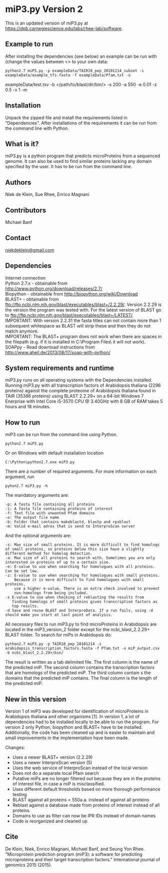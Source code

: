 miP3.py Version 2
=================

This is an updated version of miP3.py at https://dpb.carnegiescience.edu/labs/rhee-lab/software. 

Example to run
--------------
After installing the dependencies (see below) an example can be run with (change the values between <> to your own data:

	python2.7 miP3.py -p exampleData/TAIR10_pep_20101214_subset -i exampleData/example_tfs.fasta -f exampleData/Pfam.txt -o 
exampleData/test.tsv -b </path/to/blast/dir/bin/> -s 200 -a 550 -e 0.01 -z 0.5 -x 1 -m <your email>

Installation
-----------
Unpack the zipped file and install the requirements listed in "Dependencies". After installations of the requirements it can be run from the command line with Python. 

What is it?
-----------
miP3.py is a python program that predicts microProteins from a sequenced genome. It can also be used to find similar proteins lacking any domain specified by the user. It has to be run from the command line.

Authors
-------
Niek de Klein, Sue Rhee, Enrico Magnani

Contributors
------------
Michael Banf

Contact
------
niekdeklein@gmail.com

Dependencies
------------
Internet connection  
Python 2.7.x - obtainable from http://www.python.org/download/releases/2.7/  
Biopython - obtainable from http://biopython.org/wiki/Download  
BLAST+ - obtainable from  
ftp://ftp.ncbi.nlm.nih.gov/blast/executables/blast+/2.2.29/. Version 2.2.29 is the version the program was tested with. For the latest version of BLAST go to ftp://ftp.ncbi.nlm.nih.gov/blast/executables/blast+/LATEST/.  
IMPORTANT: With version 2.2.31 the fasta titles can not contain more than 1 subsequent whitespace as BLAST will strip these and then they do not match anymore.  
IMPORTANT: The BLAST+ program does not work when there are spaces in the filepath (e.g. if it is installed in C:\Program Files\ it will not work).  
SOAPpy - Read download instructions from http://www.aheil.de/2013/08/17/soap-with-python/  


System requirements and runtime
-------------------------------
miP3.py runs on all operating systems with the Dependencies installed.  
Running miP3.py with all transcription factors of Arabidopsis thaliana (2296 proteins) against the complete proteome of Arabidopsis thaliana found in TAIR (35386 proteins) using BLAST 2.2.29+ on a 64-bit Windows 7 Enerprise with Intel Core i5-3570 CPU @ 3.40GHz with 8 GB of RAM takes 5 hours and 18 minutes. 


How to run
----------
miP3 can be run from the command line using Python. 

    python2.7 miP3.py

Or on Windows with default installation location

    C:\Python\python2.7.exe miP3.py

There are a number of required arguments. For more information on each argument, run

    pyhon2.7 miP3.py -h

The mandatory arguments are:

    -p: A fasta file containing all proteins 
    -i: A fasta file containing proteins of interest 
    -f: Text file with unwanted Pfam domains 
    -o: The output file name 
    -b: Folder that contains makeblastd, blastp and rpsblast
    -m: Valid e-mail adres that is send to InterproScan server

And the optional arguments are:

    -s: Max size of small proteins. It is more difficult to find homologs of small proteins, so proteins below this size have a slightly different method for homolog detection.  
    -a: Max size of all proteins to search with. Sometimes you are only interested in proteins of up to a certain size. 
    -e: E-value to use when searching for homologues with all proteins. Can be set low. 
    -z: E-value to use when searching for homologues with small proteins. 
        Because it is more difficult to find homologues with small proteins, 
        use a higher e-value. There is an extra check involved to prevent 
        non-homologs from being included. 
    -x E-value to use when checking if reblasting the results from
       finding homologs of small proteins gives transcription factors as
       top results. 
    -d Save and reuse BLAST and InterproData. If a run fails, using -d should make you start at last point of analysis. 

All necessary files to run miP3.py to find microProteins in Arabidopsis are located in the miP3_version_2 folder except for the ncbi_blast_2.2.29+ BLAST folder. To search for miPs in Arabidopsis do: 

    python2.7 miP3.py -p TAIR10_pep_20101214 -i arabidopsis_transcription_factors.fasta -f Pfam.txt -o miP_output.csv -b ncbi_blast_2.2.29+/bin/
    
The result is written as a tab delimited file. The first column is the name of the predicted miP. The second column contains the transcription factors that are homologs of the predicted miP. The third column contain s the domains that the predicted miP contains. The final column is the length of the predicted miP.


New in this version
----------------
Version 1 of miP3 was developed for identification of microProteins in Arabidopsis thaliana and other organisms [1]. In version 1, a lot of dependencies had to be installed locally to be able to run the program. For version 2 only Python, biopython and BLAST+ have to be installed. Additionally, the code has been cleaned up and is easier to maintain and small improvements in the implementation have been made.

Changes:
- Uses a newer BLAST+ version (2.2.29)
- Uses a newer InterproScan version (5)
- Uses the web service of InterproScan instead of the local version
- Does not do a separate local Pfam search
- Putative miPs are no longer filtered out because they are in the proteins of interest file, in case a miP is misclassified.
- Uses different default thresholds based on more thorough performance testing
- BLAST against all proteins < 550a.a. instead of against all proteins
- Reblast against a database made from proteins of interest instead of all proteins
- Domains to use as filter can now be IPR IDs instead of domain names 
- Code is reorganized and cleaned up 


Cite
----
De Klein, Niek, Enrico Magnani, Michael Banf, and Seung Yon Rhee. "Microprotein prediction program (miP3): a software for predicting microproteins and their target transcription factors." International journal of genomics 2015 (2015).

